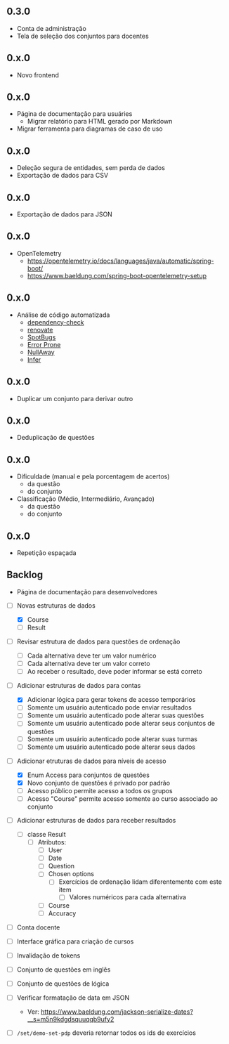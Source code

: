 ## 0.3.0
- Conta de administração
- Tela de seleção dos conjuntos para docentes

## 0.x.0
- Novo frontend

## 0.x.0
- Página de documentação para usuáries
  - Migrar relatório para HTML gerado por Markdown
- Migrar ferramenta para diagramas de caso de uso

## 0.x.0
- Deleção segura de entidades, sem perda de dados
- Exportação de dados para CSV

## 0.x.0
- Exportação de dados para JSON

## 0.x.0
- OpenTelemetry
  - <https://opentelemetry.io/docs/languages/java/automatic/spring-boot/>
  - <https://www.baeldung.com/spring-boot-opentelemetry-setup>

## 0.x.0 
- Análise de código automatizada
  - [dependency-check](http://jeremylong.github.io/DependencyCheck)
  - [renovate](https://github.com/renovatebot/renovate)
  - [SpotBugs](https://spotbugs.readthedocs.io/)
  - [Error Prone](https://errorprone.info/)
  - [NullAway](https://github.com/uber/NullAway)
  - [Infer](https://fbinfer.com/docs/getting-started/)

## 0.x.0
- Duplicar um conjunto para derivar outro

## 0.x.0
- Deduplicação de questões

## 0.x.0
- Dificuldade (manual e pela porcentagem de acertos) 
  - da questão 
  - do conjunto
- Classificação (Médio, Intermediário, Avançado)
  - da questão 
  - do conjunto

## 0.x.0
- Repetição espaçada

## Backlog
- Página de documentação para desenvolvedores
- [ ] Novas estruturas de dados
  - [x] Course
  - [ ] Result
- [ ] Revisar estrutura de dados para questões de ordenação
  - [ ] Cada alternativa deve ter um valor numérico
  - [ ] Cada alternativa deve ter um valor correto
  - [ ] Ao receber o resultado, deve poder informar se está correto
- [ ] Adicionar estruturas de dados para contas
  - [x] Adicionar lógica para gerar tokens de acesso temporários
  - [ ] Somente um usuário autenticado pode enviar resultados
  - [ ] Somente um usuário autenticado pode alterar suas questões
  - [ ] Somente um usuário autenticado pode alterar seus conjuntos de questões
  - [ ] Somente um usuário autenticado pode alterar suas turmas
  - [ ] Somente um usuário autenticado pode alterar seus dados
- [ ] Adicionar etruturas de dados para níveis de acesso
  - [x] Enum Access para conjuntos de questões
  - [x] Novo conjunto de questões é privado por padrão
  - [ ] Acesso público permite acesso a todos os grupos
  - [ ] Acesso "Course" permite acesso somente ao curso associado ao conjunto
- [ ] Adicionar estruturas de dados para receber resultados
  - [ ] classe Result 
    - [ ] Atributos:
      - [ ] User
      - [ ] Date
      - [ ] Question
      - [ ] Chosen options
        - [ ] Exercícios de ordenação lidam diferentemente com este item
          - [ ] Valores numéricos para cada alternativa
      - [ ] Course
      - [ ] Accuracy
- [ ] Conta docente
- [ ] Interface gráfica para criação de cursos
- [ ] Invalidação de tokens
- [ ] Conjunto de questões em inglês
- [ ] Conjunto de questões de lógica

- [ ] Verificar formatação de data em JSON
  - Ver: <https://www.baeldung.com/jackson-serialize-dates?__s=m5n9kdgdsquuqqb9ufy2>
- [ ] `/set/demo-set-pdp` deveria retornar todos os ids de exercícios
